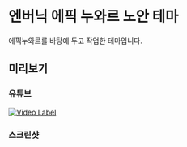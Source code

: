 # 엔버닉 에픽 누와르 노안 테마
에픽누와르를 바탕에 두고 작업한 테마입니다.

## 미리보기

### 유튜브
[![Video Label](http://img.youtube.com/vi/EiF515xftck/0.jpg)](https://youtu.be/EiF515xftck)

### 스크린샷
